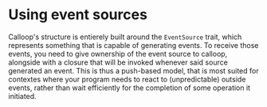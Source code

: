 # Using event sources

Calloop's structure is entierely built around the `EventSource` trait, which represents something that is capable of generating events. To receive those events, you need to give ownership of the event source to calloop, alongside with a closure that will be invoked whenever said source generated an event. This is thus a push-based model, that is most suited for contextes where your program needs to react to (unpredictable) outside events, rather than wait efficiently for the completion of some operation it initiated.